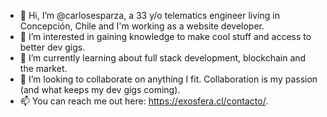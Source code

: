- 👋 Hi, I’m @carlosesparza, a 33 y/o telematics engineer living in Concepción, Chile and I'm working as a website developer.
- 👀 I’m interested in gaining knowledge to make cool stuff and access to better dev gigs.
- 🌱 I’m currently learning about full stack development, blockchain and the market. 
- 💞️ I’m looking to collaborate on anything I fit. Collaboration is my passion (and what keeps my dev gigs coming).
- 📫 You can reach me out here: https://exosfera.cl/contacto/. 

<!---
This `README.md` file contains public information about my IT work, for collab purposes.
--->
